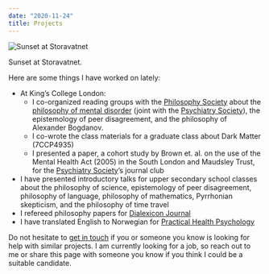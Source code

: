 ```yaml
---
date: "2020-11-24"
title: Projects
---
```


![Sunset at Storavatnet](/img/storavatnet.jpeg)

Sunset at Storavatnet.

Here are some things I have worked on lately:

- At King’s College London:
  - I co-organized reading groups with the [Philosophy Society](https://www.kclsu.org/organisation/Philosophy/) about the [philosophy of mental disorder](https://www.kclsu.org/organisation/Philosophy/) (joint with the [Psychiatry Society](https://www.facebook.com/kclpsychsoc)), the epistemology of peer disagreement, and the philosophy of Alexander Bogdanov.
  - I co-wrote the class materials for a graduate class about Dark Matter (7CCP4935)
  - I presented a paper, a cohort study by Brown et. al. on the use of the Mental Health Act (2005) in the South London and Maudsley Trust, for the [Psychiatry Society](https://www.facebook.com/kclpsychsoc)’s journal club
- I have presented introductory talks for upper secondary school classes about the philosophy of science, epistemology of peer disagreement, philosophy of language, philosophy of mathematics, Pyrrhonian skepticism, and the philosophy of time travel
- I refereed philosophy papers for [Dialexicon Journal](https://www.dialexicon.org)
- I have translated English to Norwegian for [Practical Health Psychology](https://practicalhealthpsychology.com)

Do not hesitate to [get in touch](/contact/) if you or someone you know is looking for help with similar projects. I am currently looking for a job, so reach out to me or share this page with someone you know if you think I could be a suitable candidate.
